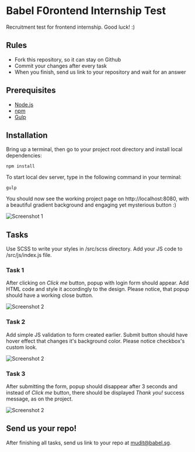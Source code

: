 # Babel F0rontend Internship Test
Recruitment test for frontend internship. Good luck! :)

## Rules
* Fork this repository, so it can stay on Github
* Commit your changes after every task
* When you finish, send us link to your repository and wait for an answer

## Prerequisites
- [Node.js](https://nodejs.org/en/)
- [npm](https://www.npmjs.com/get-npm)
- [Gulp](https://gulpjs.org/getting-started.html)


## Installation
Bring up a terminal, then go to your project root directory and install local dependencies:

```npm install```

To start local dev server, type in the following command in your terminal:

```gulp```

You should now see the working project page on http://localhost:8080, with a beautiful gradient background and engaging yet mysterious button :)

![Screenshot 1](design/1.png)

## Tasks
Use SCSS to write your styles in /src/scss directory. Add your JS code to /src/js/index.js file.

### Task 1
After clicking on *Click me* button, popup with login form should appear. Add HTML code and style it accordingly to the design. Please notice, that popup should have a working close button.

![Screenshot 2](design/2.png)

### Task 2
Add simple JS validation to form created earlier. Submit button should have hover effect that changes it's background color. Please notice checkbox's custom look.

![Screenshot 2](design/3.png)

### Task 3
After submitting the form, popup should disappear after 3 seconds and instead of *Click me* button, there should be displayed *Thank you!* success message, as on the project.

![Screenshot 2](design/4.png)

## Send us your repo!
After finishing all tasks, send us link to your repo at [mudit@babel.sg](mailto:mudit@babel.sg).

